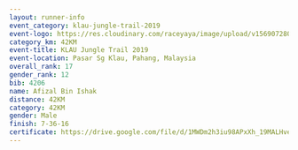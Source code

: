 ```yaml
---
layout: runner-info 
event_category: klau-jungle-trail-2019 
event-logo: https://res.cloudinary.com/raceyaya/image/upload/v1569072808/logo/klau-image_qwwxyw.png
category_km: 42KM 
event-title: KLAU Jungle Trail 2019 
event-location: Pasar Sg Klau, Pahang, Malaysia 
overall_rank: 17
gender_rank: 12
bib: 4206
name: Afizal Bin Ishak
distance: 42KM
category: 42KM
gender: Male
finish: 7-36-16
certificate: https://drive.google.com/file/d/1MWDm2h3iu98APxXh_19MALHvevjKm7Jr/view?usp=sharing
---
```

